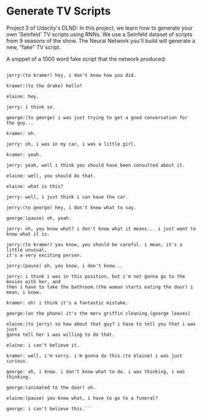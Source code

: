 # Generate TV Scripts
Project 3 of Udacity's DLND: In this project, we learn how to generate your own 'Seinfeld' TV scripts using RNNs. We use a Seinfeld dataset of scripts from 9 seasons of the show. The Neural Network you'll build will generate a new, "fake" TV script.


A snippet of a 1000 word fake script that the network produced:
```kramer: i don't know what you think...

jerry:(to kramer) hey, i don't know how you did.

kramer:(to the drake) hello?

elaine: hey.

jerry: i think so.

george:(to george) i was just trying to get a good conversation for the guy...

kramer: oh.

jerry: oh, i was in my car, i was a little girl.

kramer: yeah.

jerry: yeah, well i think you should have been consulted about it.

elaine: well, you should do that.

elaine: what is this?

jerry: well, i just think i can have the car.

jerry:(to george) hey, i don't know what to say.

george:(pause) oh, yeah.

jerry: oh, you know what? i don't know what it means... i just want to know what it is.

jerry:(to kramer) you know, you should be careful. i mean, it's a little unusual, 
it's a very exciting person.

jerry:(pause) oh, you know, i don't know...

jerry: i think i was in this position, but i'm not gonna go to the movies with her, and 
then i have to take the bathroom.(the woman starts eating the door) i mean, i know.

kramer: oh! i think it's a fantastic mistake.

george:(on the phone) it's the merv griffin cleaning.(george leaves)

elaine:(to jerry) so how about that guy? i have to tell you that i was just 
gonna tell her i was willing to do that.

elaine: i can't believe it.

kramer: well, i'm sorry. i'm gonna do this.(to elaine) i was just curious.

george: oh, i know. i don't know what to do. i was thinking, i was thinking.

george:(animated to the door) oh.

elaine:(pause) you know what, i have to go to a funeral?

george: i can't believe this.```
